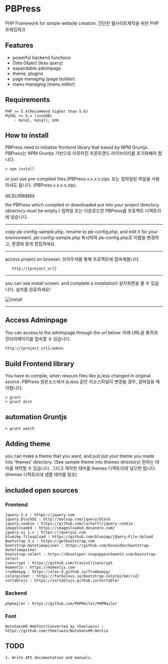 # PBPress
PHP Framework for simple website creation.
간단한 웹사이트제작을 위한 PHP 프레임워크

## Features
* powerful backend functions
* Data Object (less query)
* expandable adminpage
* theme, plugins
* page managing (page builder)
* menu managing (menu editor)

## Requirements
	PHP >= 5.4(Recommend higher than 5.6)
	MySQL >= 5.x (innoDB)
		- mysql, mysqli, pdo
		
## How to install
PBPress need to initialize frontend library that based by NPM Gruntjs.
PBPress는 NPM Gruntjs 기반으로 이루어진 프론트엔드 라이브러리를 초기화해야 합니다. 
    
    > npm install
    
or just use pre-compiled files.(PBPress.v.x.x.x.zip).
또는 컴파일된 파일을 사용하셔도 됩니다. (PBPress.v.x.x.x.zip).

[go to releases](https://github.com/pnbro/pbpress/releases)

the PBPress which compiled or downloaded put into your project directory.(directory must be empty.)
컴파일 또는 다운로드한 PBPress를 프로젝트 디렉토리에 넣습니다.
* * *

copy pb-config-sample.php, rename to pb-config.php, and edit it for your environment.
pb-config-sample.php 복사하여 pb-config.php로 이름을 변경하고, 환경에 맞게 편집하세요.
* * *

access project on browser.
브라우져를 통해 프로젝트에 접속해봅니다.

       http://{project_url}

* * *
you can see install screen. and complete a installation!
설치화면을 볼 수 있습니다. 설치를 완료하세요!
	
![install](https://i.imgur.com/cnfyMC7.png)
* * *

## Access Adminpage
You can access to the adminpage through the url below.
아래 URL을 통하여 관리자페이지를 접속할 수 있습니다.

	http://{project_url}/admin


## Build Frontend library
You have to compile, when resoure files like js,less changed in original source.
PBPress 원본소스에서 js,less 같은 리소스파일이 변경될 경우, 컴파일을 해야합니다.

    > grunt
    > grunt dist

## automation Gruntjs

    > grunt watch
    
## Adding theme
you can make a theme that you want, and just put your theme you made into 'themes' directory. (See sample theme into themes directory)
원하는 테마를 제작할 수 있습니다. 그리고 제작한 테마를 themes 디렉토리에 넣으면 됩니다.(themes 디렉토리에 샘플 테마를 참조)

## included open sources
### Frontend 
	jquery 2.x : https://jquery.com
	jquery.blockUI : http://malsup.com/jquery/block
	jquery.cookie : https://github.com/carhartl/jquery-cookie
	imagesloaded : https://imagesloaded.desandro.com/
	jquery.ui 1.x : https://jqueryui.com
	blueimp fileupload : https://github.com/blueimp/jQuery-File-Upload
	Bootstrap 3.x : https://getbootstrap.com 
	bootstrap-datetimepicker : https://github.com/Eonasdan/bootstrap-datetimepicker
	bootstrap-select : https://developer.snapappointments.com/bootstrap-select
	jsencrypt : https://github.com/travist/jsencrypt
	momentjs : https://momentjs.com
	trumbowyg : https://alex-d.github.io/Trumbowyg/
	colorpicker : https://farbelous.io/bootstrap-colorpicker/v2/
	sortablejs : https://sortablejs.github.io/Sortable/

### Backend
	phpmailer : https://github.com/PHPMailer/PHPMailer

### Font
	NotoSansKR Webfont(Converted by theeluwin) : https://github.com/theeluwin/NotoSansKR-Hestia

## TODO
	1. Write API documentation and manuals.
